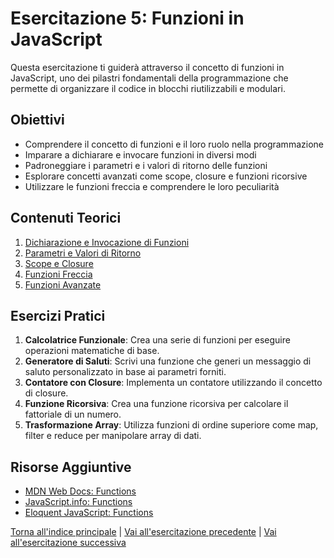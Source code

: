 # Esercitazione 5: Funzioni in JavaScript

Questa esercitazione ti guiderà attraverso il concetto di funzioni in JavaScript, uno dei pilastri fondamentali della programmazione che permette di organizzare il codice in blocchi riutilizzabili e modulari.

## Obiettivi

- Comprendere il concetto di funzioni e il loro ruolo nella programmazione
- Imparare a dichiarare e invocare funzioni in diversi modi
- Padroneggiare i parametri e i valori di ritorno delle funzioni
- Esplorare concetti avanzati come scope, closure e funzioni ricorsive
- Utilizzare le funzioni freccia e comprendere le loro peculiarità

## Contenuti Teorici

1. [Dichiarazione e Invocazione di Funzioni](./teoria/01_Dichiarazione_Invocazione.md)
2. [Parametri e Valori di Ritorno](./teoria/02_Parametri_Valori_Ritorno.md)
3. [Scope e Closure](./teoria/03_Scope_Closure.md)
4. [Funzioni Freccia](./teoria/04_Funzioni_Freccia.md)
5. [Funzioni Avanzate](./teoria/05_Funzioni_Avanzate.md)

## Esercizi Pratici

1. **Calcolatrice Funzionale**: Crea una serie di funzioni per eseguire operazioni matematiche di base.
2. **Generatore di Saluti**: Scrivi una funzione che generi un messaggio di saluto personalizzato in base ai parametri forniti.
3. **Contatore con Closure**: Implementa un contatore utilizzando il concetto di closure.
4. **Funzione Ricorsiva**: Crea una funzione ricorsiva per calcolare il fattoriale di un numero.
5. **Trasformazione Array**: Utilizza funzioni di ordine superiore come map, filter e reduce per manipolare array di dati.

## Risorse Aggiuntive

- [MDN Web Docs: Functions](https://developer.mozilla.org/en-US/docs/Web/JavaScript/Guide/Functions)
- [JavaScript.info: Functions](https://javascript.info/function-basics)
- [Eloquent JavaScript: Functions](https://eloquentjavascript.net/03_functions.html)

[Torna all'indice principale](../README.md) | [Vai all'esercitazione precedente](../04_Strutture_Condizionali/README.md) | [Vai all'esercitazione successiva](../06_Cicli_Iterazioni/README.md)